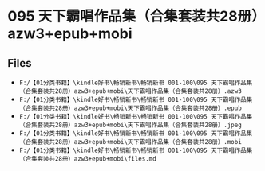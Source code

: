 # 095 天下霸唱作品集（合集套装共28册）azw3+epub+mobi

## Files

- `F:/【01分类书籍】\kindle好书\畅销新书\畅销新书 001-100\095 天下霸唱作品集（合集套装共28册）azw3+epub+mobi\天下霸唱作品集（合集套装共28册）.azw3`
- `F:/【01分类书籍】\kindle好书\畅销新书\畅销新书 001-100\095 天下霸唱作品集（合集套装共28册）azw3+epub+mobi\天下霸唱作品集（合集套装共28册）.epub`
- `F:/【01分类书籍】\kindle好书\畅销新书\畅销新书 001-100\095 天下霸唱作品集（合集套装共28册）azw3+epub+mobi\天下霸唱作品集（合集套装共28册）.jpeg`
- `F:/【01分类书籍】\kindle好书\畅销新书\畅销新书 001-100\095 天下霸唱作品集（合集套装共28册）azw3+epub+mobi\天下霸唱作品集（合集套装共28册）.mobi`
- `F:/【01分类书籍】\kindle好书\畅销新书\畅销新书 001-100\095 天下霸唱作品集（合集套装共28册）azw3+epub+mobi\files.md`
